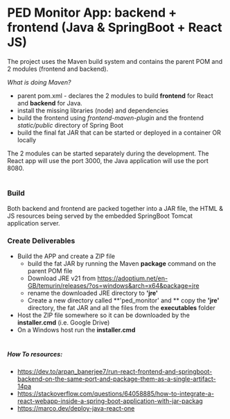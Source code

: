 # PED Monitor App: backend + frontend (Java & SpringBoot + React JS)


The project uses the Maven build system and contains the parent POM and 2 modules (frontend and backend).

*What is doing Maven?*

- parent pom.xml - declares the 2 modules to build **frontend** for React and **backend** for Java.
- install the missing libraries (node) and dependencies
- build the frontend using *frontend-maven-plugin* and the frontend *static/public* directory of Spring Boot
- build the final fat JAR that can be started or deployed in a container OR locally

The 2 modules can be started separately during the development. The React app will use the port 3000, the Java application will use the port 8080.

#
### Build
Both backend and frontend are packed together into a JAR file, the HTML & JS resources being served by the embedded SpringBoot Tomcat application server.

### Create Deliverables
- Build the APP and create a ZIP file
  - build the fat JAR by running the Maven **package** command on the parent POM file
  - Download JRE v21 from https://adoptium.net/en-GB/temurin/releases/?os=windows&arch=x64&package=jre
  - rename the downloaded JRE directory to **'jre'**
  - Create a new directory called **'ped_monitor' and ** copy the **'jre'** directory, the fat JAR and all the files from the **executables** folder
- Host the ZIP file somewhere so it can be downloaded by the **installer.cmd** (i.e. Google Drive)
- On a Windows host run the **installer.cmd**

#
##### How To resources:
- https://dev.to/arpan_banerjee7/run-react-frontend-and-springboot-backend-on-the-same-port-and-package-them-as-a-single-artifact-14pa
- https://stackoverflow.com/questions/64058885/how-to-integrate-a-react-webapp-inside-a-spring-boot-application-with-jar-packag
- https://marco.dev/deploy-java-react-one